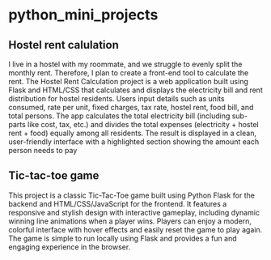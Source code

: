 # python_mini_projects
## Hostel rent calulation
I live in a hostel with my roommate, and we struggle to evenly split the monthly rent. Therefore, I plan to create a front-end tool to calculate the rent.
The Hostel Rent Calculation project is a web application built using Flask and HTML/CSS that calculates and displays the electricity bill and rent distribution for hostel residents. Users input details such as units consumed, rate per unit, fixed charges, tax rate, hostel rent, food bill, and total persons. The app calculates the total electricity bill (including sub-parts like cost, tax, etc.) and divides the total expenses (electricity + hostel rent + food) equally among all residents. The result is displayed in a clean, user-friendly interface with a highlighted section showing the amount each person needs to pay

## Tic-tac-toe game
This project is a classic Tic-Tac-Toe game built using Python Flask for the backend and HTML/CSS/JavaScript for the frontend. It features a responsive and stylish design with interactive gameplay, including dynamic winning line animations when a player wins. Players can enjoy a modern, colorful interface with hover effects and easily reset the game to play again. The game is simple to run locally using Flask and provides a fun and engaging experience in the browser.
